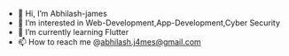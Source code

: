 - 👋 Hi, I’m Abhilash-james
- 👀 I’m interested in Web-Development,App-Development,Cyber Security
- 🌱 I’m currently learning Flutter
- 📫 How to reach me @abhilash.j4mes@gmail.com

<!---
abhilash-james/abhilash-james is a ✨ special ✨ repository because its `README.md` (this file) appears on your GitHub profile.
You can click the Preview link to take a look at your changes.
--->
